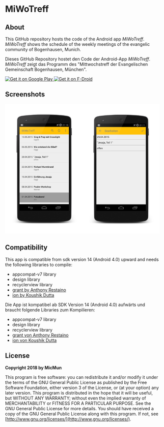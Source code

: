 # MiWoTreff

## About

This GitHub repository hosts the code of the Android app _MiWoTreff_. _MiWoTreff_ shows the schedule of the weekly meetings of the evangelic community of Bogenhausen, Munich.

Dieses GitHub Repository hostet den Code der Android-App _MiWoTreff_. _MiWoTreff_ zeigt das Programm des "Mittwochstreff der Evangelischen Gemeinschaft Bogenhausen, München".

<a href="https://play.google.com/store/apps/details?id=de.micmun.android.miwotreff">
    <img alt="Get it on Google Play"
        height="80"
        src="https://user-images.githubusercontent.com/15004217/36810046-fa306856-1cc9-11e8-808e-6eb8a81783c7.png" />
        </a>  
<a href="https://f-droid.org/packages/de.micmun.android.miwotreff/">
    <img alt="Get it on F-Droid"
        height="80"
        src="https://user-images.githubusercontent.com/15004217/36919296-19b8524e-1e5d-11e8-8962-48463b1cec8a.png" />
        </a>

## Screenshots

![Screenshot-List and Edit](screenshot01.png)

## Compatibility

This app is compatible from sdk version 14 (Android 4.0) upward and needs the following libraries to compile:

  * appcompat-v7 library
  * design library
  * recyclerview library
  * [grant by Anthony Restaino](https://github.com/anthonycr/Grant)
  * [ion by Koushik Dutta](https://github.com/koush/ion)

Die App ist kompatibel ab SDK Version 14 (Android 4.0) aufwärts und braucht folgende Libraries zum Kompilieren:

  * appcompat-v7 library
  * design library
  * recyclerview library
  * [grant von Anthony Restaino](https://github.com/anthonycr/Grant)
  * [ion von Koushik Dutta](https://github.com/koush/ion)

## License

**Copyright 2018 by MicMun**

This program is free software: you can redistribute it and/or modify it under the terms of the GNU
General Public License as published by the Free Software Foundation, either version 3 of the License, or
(at your option) any later version.
This program is distributed in the hope that it will be useful, but WITHOUT ANY WARRANTY;
without even the implied warranty of MERCHANTABILITY or FITNESS FOR A PARTICULAR PURPOSE.
See the GNU General Public License for more details.
You should have received a copy of the GNU General Public License along with this program. If not, see
[http://www.gnu.org/licenses/](http://www.gnu.org/licenses/).
